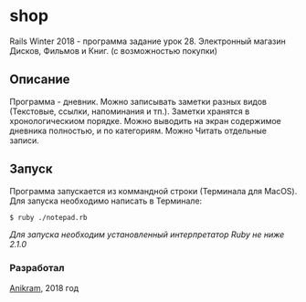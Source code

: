 # shop
Rails Winter 2018 - программа задание урок 28.
Электронный магазин Дисков, Фильмов и Книг. (с возможностью покупки)

## Описание
Программа - дневник. Можно записывать заметки разных видов (Текстовые, ссылки, напоминания и тп.). 
Заметки хранятся в хронологическиом порядке. Можно выводить на экран содержимое дневника полностью, 
и по категориям. Можно Читать отдельные записи.

## Запуск
Программа запускается из коммандной строки (Терминала для MacOS). 
Для запуска необходимо написать в Терминале:

```bash
$ ruby ./notepad.rb
```
*Для запуска необходим установленный интерпретатор Ruby не ниже 2.1.0*

### Разработал
[Anikram](https://github.com/Anikram), 2018 год

